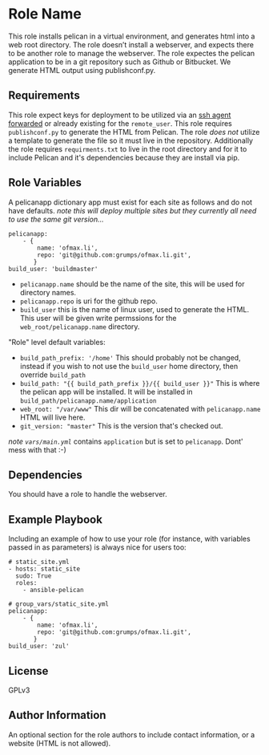Role Name
=========

This role installs pelican in a virtual environment, and generates html into a web root directory. The role doesn’t install a webserver, and expects there to be another role to manage the webserver. The role expectes the pelican application to be in a git repository such as Github or Bitbucket. We generate HTML output using publishconf.py.

Requirements
------------

This role expect keys for deployment to be utilized via an [ssh agent forwarded][1] or already existing for the `remote_user`.  This role requires `publishconf.py` to generate the HTML from Pelican. The role *does not* utilize a template to generate the file so it must live in the repository. Additionally the role requires `requirments.txt` to live in the root directory and for it to include Pelican and it's dependencies because they are install via pip.

Role Variables
--------------

A pelicanapp dictionary app must exist for each site as follows and do not have defaults. _note this will deploy multiple sites but they currently all need to use the same git version..._
```
pelicanapp:
    - {
        name: 'ofmax.li',
        repo: 'git@github.com:grumps/ofmax.li.git',
       }
build_user: 'buildmaster'
```
* `pelicanapp.name` should be the name of the site, this will be used for directory names.
* `pelicanapp.repo` is uri for the github repo.
* `build_user` this is the name of linux user, used to generate the HTML. This user will be given write permssions for the `web_root/pelicanapp.name` directory.

"Role" level default variables:
* `build_path_prefix: '/home'` This should probably not be changed, instead if you wish to not use the `build_user` home directory, then override `build_path`
* `build_path: "{{ build_path_prefix }}/{{ build_user }}"` This is where the pelican app will be installed. It will be installed in `build_path/pelicanapp.name/application`
* `web_root: "/var/www"` This dir will be concatenated with `pelicanapp.name` HTML will live here.
* `git_version: "master"` This is the version that's checked out.

_note `vars/main.yml`_ contains `application` but is set to `pelicanapp`. Dont' mess with that :-)

Dependencies
------------

You should have a role to handle the webserver.

Example Playbook
----------------

Including an example of how to use your role (for instance, with variables passed in as parameters) is always nice for users too:
```
# static_site.yml
- hosts: static_site
  sudo: True
  roles:
    - ansible-pelican
```

```
# group_vars/static_site.yml
pelicanapp:
    - {
        name: 'ofmax.li',
        repo: 'git@github.com:grumps/ofmax.li.git',
       }
build_user: 'zul'
```
License
-------

GPLv3

Author Information
------------------

An optional section for the role authors to include contact information, or a website (HTML is not allowed).

[1]: https://developer.github.com/guides/using-ssh-agent-forwarding/
